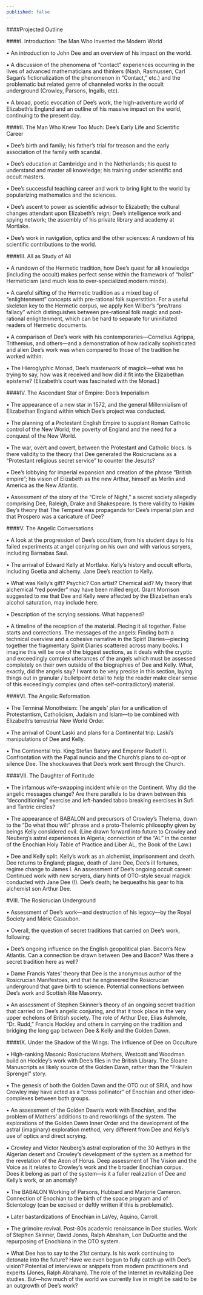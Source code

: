 ```yaml
---
published: false
---
```


####Projected Outline

####I. Introduction: The Man Who Invented the Modern World

• An introduction to John Dee and an overview of his impact on the world. 

• A discussion of the phenomena of “contact” experiences occurring in the lives of advanced mathematicians and thinkers (Nash, Rasmussen, Carl Sagan’s fictionalization of the phenomenon in “Contact,” etc.) and the problematic but related genre of channeled works in the occult underground (Crowley, Parsons, Ingalls, etc). 

• A broad, poetic evocation of Dee’s work, the high-adventure world of Elizabeth’s England and an outline of his massive impact on the world, continuing to the present day.

####II. The Man Who Knew Too Much: Dee’s Early Life and Scientific Career

• Dee’s birth and family; his father’s trial for treason and the early association of the family with scandal.

• Dee’s education at Cambridge and in the Netherlands; his quest to understand and master all knowledge; his training under scientific and occult masters.

• Dee’s successful teaching career and work to bring light to the world by popularizing mathematics and the sciences.

• Dee’s ascent to power as scientific advisor to Elizabeth; the cultural changes attendant upon Elizabeth’s reign; Dee’s intelligence work and spying network; the assembly of his private library and academy at Mortlake.

• Dee’s work in navigation, optics and the other sciences: A rundown of his scientific contributions to the world.

####III. All as Study of All
	
• A rundown of the Hermetic tradition, how Dee’s quest for all knowledge (including the occult) makes perfect sense within the framework of “holist” Hermeticism (and much less to over-specialized modern minds).

• A careful sifting of the Hermetic tradition as a mixed bag of “enlightenment” concepts with pre-rational folk superstition. For a useful skeleton key to the Hermetic corpus, we apply Ken Wilber’s “pre/trans fallacy” which distinguishes between pre-rational folk magic and post-rational enlightenment, which can be hard to separate for uninitiated readers of Hermetic documents.

• A comparison of Dee’s work with his contemporaries—Cornelius Agrippa, Trithemius, and others—and a demonstration of how radically sophisticated and alien Dee’s work was when compared to those of the tradition he worked within.

• The Hieroglyphic Monad, Dee’s masterwork of magick—what was he trying to say, how was it received and how did it fit into the Elizabethan episteme? (Elizabeth’s court was fascinated with the Monad.)

####IV. The Ascendant Star of Empire: Dee’s Imperialism

• The appearance of a new star in 1572, and the general Millennialism of Elizabethan England within which Dee’s project was conducted.

• The planning of a Protestant English Empire to supplant Roman Catholic control of the New World; the poverty of England and the need for a conquest of the New World.

• The war, overt and covert, between the Protestant and Catholic blocs. Is there validity to the theory that Dee generated the Rosicrucians as a “Protestant religious secret service” to counter the Jesuits?

• Dee’s lobbying for imperial expansion and creation of the phrase “British empire”; his vision of Elizabeth as the new Arthur, himself as Merlin and America as the New Atlantis.

• Assessment of the story of the “Circle of Night,” a secret society allegedly comprising Dee, Raleigh, Drake and Shakespeare. Is there validity to Hakim Bey’s theory that The Tempest was propaganda for Dee’s imperial plan and that Prospero was a caricature of Dee?

####V. The Angelic Conversations

• A look at the progression of Dee’s occultism, from his student days to his failed experiments at angel conjuring on his own and with various scryers, including Barnabas Saul.

• The arrival of Edward Kelly at Mortlake. Kelly’s history and occult efforts, including Goetia and alchemy. Jane Dee’s reaction to Kelly.

• What was Kelly’s gift? Psychic? Con artist? Chemical aid? My theory that alchemical “red powder” may have been milled ergot. Grant Morrison suggested to me that Dee and Kelly were affected by the Elizabethan era’s alcohol saturation, may include here.

• Description of the scrying sessions. What happened?

• A timeline of the reception of the material. Piecing it all together. False starts and corrections. The messages of the angels: Finding both a technical overview and a cohesive narrative in the Spirit Diaries—piecing together the fragmentary Spirit Diaries scattered across many books. I imagine this will be one of the biggest sections, as it deals with the cryptic and exceedingly complex utterances of the angels which must be assessed completely on their own outside of the biographies of Dee and Kelly. What, exactly, did the angels say? I want to be very precise in this section, laying things out in granular / bulletpoint detail to help the reader make clear sense of this exceedingly complex (and often self-contradictory) material.

####VI. The Angelic Reformation

• The Terminal Monotheism: The angels’ plan for a unification of Protestantism, Catholicism, Judaism and Islam—to be combined with Elizabeth’s terrestrial New World Order.

• The arrival of Count Laski and plans for a Continental trip. Laski’s manipulations of Dee and Kelly.

• The Continental trip. King Stefan Batory and Emperor Rudolf II. Confrontation with the Papal nuncio and the Church’s plans to co-opt or silence Dee. The shockwaves that Dee’s work sent through the Church.

####VII. The Daughter of Fortitude

• The infamous wife-swapping incident while on the Continent. Why did the angelic messages change? Are there parallels to be drawn between this “deconditioning” exercise and left-handed taboo breaking exercises in Sufi and Tantric circles? 

• The appearance of BABALON and precursors of Crowley’s Thelema, down to the “Do what thou wilt” phrase and a proto-Thelemic philosophy given by beings Kelly considered evil. (Line drawn forward into future to Crowley and Neuberg’s astral experiences in Algeria; connection of the “AL” in the center of the Enochian Holy Table of Practice and Liber AL, the Book of the Law.)

• Dee and Kelly split. Kelly’s work as an alchemist, imprisonment and death. Dee returns to England; plague, death of Jane Dee, Dee’s ill fortunes, regime change to James I. An assessment of Dee’s ongoing occult career: Continued work with new scryers, diary hints of OTO-style sexual magick conducted with Jane Dee (!). Dee’s death; he bequeaths his gear to his alchemist son Arthur Dee.

#VIII. The Rosicrucian Underground

• Assessment of Dee’s work—and destruction of his legacy—by the Royal Society and Méric Casaubon. 

• Overall, the question of secret traditions that carried on Dee’s work, following:

• Dee’s ongoing influence on the English geopolitical plan. Bacon’s New Atlantis. Can a connection be drawn between Dee and Bacon? Was there a secret tradition here as well?

• Dame Francis Yates’ theory that Dee is the anonymous author of the Rosicrucian Manifestoes, and that he engineered the Rosicrucian underground that gave birth to science. Potential connections between Dee’s work and Scottish Rite Masonry.

• An assessment of Stephen Skinner’s theory of an ongoing secret tradition that carried on Dee’s angelic conjuring, and that it took place in the very upper echelons of British society. The role of Arthur Dee, Elias Ashmole, “Dr. Rudd,” Francis Hockley and others in carrying on the tradition and bridging the long gap between Dee & Kelly and the Golden Dawn.

####IX. Under the Shadow of the Wings: The Influence of Dee on Occulture

• High-ranking Masonic Rosicrucians Mathers, Westcott and Woodman build on Hockley’s work with Dee’s files in the British Library. The Sloane Manuscripts as likely source of the Golden Dawn, rather than the “Fräulein Sprengel” story. 

• The genesis of both the Golden Dawn and the OTO out of SRIA, and how Crowley may have acted as a “cross pollinator” of Enochian and other ideo-complexes between both groups.

• An assessment of the Golden Dawn’s work with Enochian, and the problem of Mathers’ additions to and reworkings of the system. The explorations of the Golden Dawn Inner Order and the development of the astral (imaginary) exploration method, very different from Dee and Kelly’s use of optics and direct scrying.

• Crowley and Victor Neuberg’s astral exploration of the 30 Aethyrs in the Algerian desert and Crowley’s development of the system as a method for the revelation of the Aeon of Horus. Deep assessment of The Vision and the Voice as it relates to Crowley’s work and the broader Enochian corpus. Does it belong as part of the system—is it a fuller realization of Dee and Kelly’s work, or an anomaly? 

• The BABALON Working of Parsons, Hubbard and Marjorie Cameron. Connection of Enochian to the birth of the space program and of Scientology (can be excised or deftly written if this is problematic).

• Later bastardizations of Enochian in LaVey, Aquino, Carroll.

• The grimoire revival. Post-80s academic renaissance in Dee studies. Work of Stephen Skinner, David Jones, Ralph Abraham, Lon DuQuette and the repurposing of Enochiana in the OTO system.

• What Dee has to say to the 21st century. Is his work continuing to detonate into the future? Have we even begun to fully catch up with Dee’s vision? Potential of interviews or snippets from modern practitioners and experts (Jones, Ralph Abraham). The role of the Internet in revitalizing Dee studies. But—how much of the world we currently live in might be said to be an outgrowth of Dee’s work?
